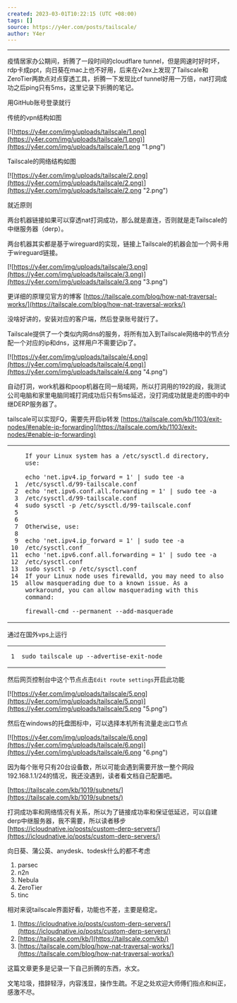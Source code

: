 ```yaml
---
created: 2023-03-01T10:22:15 (UTC +08:00)
tags: []
source: https://y4er.com/posts/tailscale/
author: Y4er
---
```

---
疫情居家办公期间，折腾了一段时间的cloudflare tunnel，但是网速时好时坏，rdp卡成ppt，向日葵在mac上也不好用，后来在v2ex上发现了Tailscale和ZeroTier两款点对点穿透工具，折腾一下发现比cf tunnel好用一万倍，nat打洞成功之后ping只有5ms，这里记录下折腾的笔记。

用GitHub账号登录就行

传统的vpn结构如图

[![https://y4er.com/img/uploads/tailscale/1.png](https://y4er.com/img/uploads/tailscale/1.png)](https://y4er.com/img/uploads/tailscale/1.png "1.png")

Tailscale的网络结构如图

[![https://y4er.com/img/uploads/tailscale/2.png](https://y4er.com/img/uploads/tailscale/2.png)](https://y4er.com/img/uploads/tailscale/2.png "2.png")

就近原则

两台机器链接如果可以穿透nat打洞成功，那么就是直连，否则就是走Tailscale的中继服务器（derp）。

两台机器其实都是基于wireguard的实现，链接上Tailscale的机器会加一个网卡用于wireguard链接。

[![https://y4er.com/img/uploads/tailscale/3.png](https://y4er.com/img/uploads/tailscale/3.png)](https://y4er.com/img/uploads/tailscale/3.png "3.png")

更详细的原理见官方的博客 [https://tailscale.com/blog/how-nat-traversal-works/](https://tailscale.com/blog/how-nat-traversal-works/)

没啥好讲的，安装对应的客户端，然后登录账号就行了。

Tailscale提供了一个类似内网dns的服务，将所有加入到Tailscale网络中的节点分配一个对应的ip和dns，这样用户不需要记ip了。

[![https://y4er.com/img/uploads/tailscale/4.png](https://y4er.com/img/uploads/tailscale/4.png)](https://y4er.com/img/uploads/tailscale/4.png "4.png")

自动打洞，work机器和poop机器在同一局域网，所以打洞用的192的段，我测试公司电脑和家里电脑同城打洞成功后只有5ms延迟，没打洞成功就是走的图中的中继DERP服务器了。

tailscale可以实现FQ，需要先开启ip转发 [https://tailscale.com/kb/1103/exit-nodes/#enable-ip-forwarding](https://tailscale.com/kb/1103/exit-nodes/#enable-ip-forwarding)

<table><tbody><tr><td role="columnheader"><pre tabindex="0"><code><span> 1
</span><span> 2
</span><span> 3
</span><span> 4
</span><span> 5
</span><span> 6
</span><span> 7
</span><span> 8
</span><span> 9
</span><span>10
</span><span>11
</span><span>12
</span><span>13
</span><span>14
</span><span>15
</span></code></pre></td><td role="columnheader"><pre tabindex="0"><code data-lang="bash"><span><span>If your Linux system has a /etc/sysctl.d directory, use:
</span></span><span><span>
</span></span><span><span><span>echo</span> <span>'net.ipv4.ip_forward = 1'</span> <span>|</span> sudo tee -a /etc/sysctl.d/99-tailscale.conf
</span></span><span><span><span>echo</span> <span>'net.ipv6.conf.all.forwarding = 1'</span> <span>|</span> sudo tee -a /etc/sysctl.d/99-tailscale.conf
</span></span><span><span>sudo sysctl -p /etc/sysctl.d/99-tailscale.conf
</span></span><span><span>
</span></span><span><span>
</span></span><span><span>Otherwise, use:
</span></span><span><span>
</span></span><span><span><span>echo</span> <span>'net.ipv4.ip_forward = 1'</span> <span>|</span> sudo tee -a /etc/sysctl.conf
</span></span><span><span><span>echo</span> <span>'net.ipv6.conf.all.forwarding = 1'</span> <span>|</span> sudo tee -a /etc/sysctl.conf
</span></span><span><span>sudo sysctl -p /etc/sysctl.conf
</span></span><span><span>If your Linux node uses firewalld, you may need to also allow masquerading due to a known issue. As a workaround, you can allow masquerading with this command:
</span></span><span><span>
</span></span><span><span>firewall-cmd --permanent --add-masquerade
</span></span></code></pre></td></tr></tbody></table>

通过在国外vps上运行

<table><tbody><tr><td role="columnheader"><pre tabindex="0"><code><span>1
</span></code></pre></td><td role="columnheader"><pre tabindex="0"><code data-lang="fallback"><span><span>sudo tailscale up --advertise-exit-node
</span></span></code></pre></td></tr></tbody></table>

然后网页控制台中这个节点点击`Edit route settings`开启此功能

[![https://y4er.com/img/uploads/tailscale/5.png](https://y4er.com/img/uploads/tailscale/5.png)](https://y4er.com/img/uploads/tailscale/5.png "5.png")

然后在windows的托盘图标中，可以选择本机所有流量走出口节点

[![https://y4er.com/img/uploads/tailscale/6.png](https://y4er.com/img/uploads/tailscale/6.png)](https://y4er.com/img/uploads/tailscale/6.png "6.png")

因为每个账号只有20台设备数，所以可能会遇到需要开放一整个网段192.168.1.1/24的情况，我还没遇到，读者看文档自己配置吧。

[https://tailscale.com/kb/1019/subnets/](https://tailscale.com/kb/1019/subnets/)

打洞成功率和网络情况有关系，所以为了链接成功率和保证低延迟，可以自建derp中继服务器，我不需要，所以读者移步 [https://icloudnative.io/posts/custom-derp-servers/](https://icloudnative.io/posts/custom-derp-servers/)

向日葵、蒲公英、anydesk、todesk什么的都不考虑

1.  parsec
2.  n2n
3.  Nebula
4.  ZeroTier
5.  tinc

相对来说tailscale界面好看，功能也不差，主要是稳定。

1.  [https://icloudnative.io/posts/custom-derp-servers/](https://icloudnative.io/posts/custom-derp-servers/)
2.  [https://tailscale.com/kb/](https://tailscale.com/kb/)
3.  [https://tailscale.com/blog/how-nat-traversal-works/](https://tailscale.com/blog/how-nat-traversal-works/)

这篇文章更多是记录一下自己折腾的东西，水文。

文笔垃圾，措辞轻浮，内容浅显，操作生疏。不足之处欢迎大师傅们指点和纠正，感激不尽。
